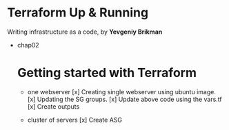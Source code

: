 # Terraform Up & Running

Writing infrastructure as a code, by **Yevgeniy Brikman**

- chap02  
  # Getting started with Terraform

  - one webserver
    [x] Creating single webserver using ubuntu image.
    [x] Updating the SG groups.
    [x] Update above code using the vars.tf
    [x] Create outputs

  - cluster of servers
    [x] Create ASG 
    
